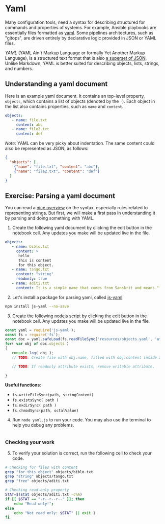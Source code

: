 <!--
setup:
  local:
    cwd: .
-->

# Yaml

Many configuration tools, need a syntax for describing structured for commands and properties of systems. For example, Ansible playbooks are essentially files formatted as [yaml](http://docs.ansible.com/ansible/YAMLSyntax.html). Some pipelines architectures, such as "gitops", are driven entirely by declarative logic provided in JSON or YAML files.

_YAML_ (YAML Ain't Markup Language or formally Yet Another Markup Language), is a structured text format that is also [a superset of JSON](https://stackoverflow.com/questions/1726802/what-is-the-difference-between-yaml-and-json/1729545#1729545). Unlike Markdown, YAML is better suited for describing objects, lists, strings, and numbers. 

## Understanding a yaml document

Here is an example yaml document. It contains an top-level property, `objects`, which contains a list of objects (denoted by the `-`). Each object in the list also contains properties, such as `name` and `content`.

```yaml
objects:
   - name: file.txt
     content: abc
   - name: file2.txt
     content: def
```

*Note*: YAML can be very picky about indentation.
The same content could also be represented as JSON, as follows:

```json
{ 
  "objects": [
    {"name": "file.txt", "content": "abc"}, 
    {"name": "file2.txt", "content": "def"}
  ]
}
```

## Exercise: Parsing a yaml document

You can read a [nice overview](https://docs.ansible.com/ansible/latest/reference_appendices/YAMLSyntax.html) on the syntax, especially rules related to representing strings. But first, we will make a first pass in understanding it by parsing and doing something with YAML. 

1. Create the following yaml document by clicking the edit button in the notebook cell. Any updates you make will be updated live in the file.

```yaml |{type:'file', path: 'resources/objects.yaml'}
objects:
   - name: biblo.txt
     content: >
      hello
      this is content
      for this object.
   - name: tango.txt
     content: "string"
     readonly: true 
   - name: aditi.txt
     content: It is a simple name that comes from Sanskrit and means "free," "boundless," "unimpaired," or "entire."

```

2. Let's install a package for parsing yaml, called [js-yaml](https://github.com/nodeca/js-yaml])

```bash | {type:'command', failed_when: 'exitCode != 0' }
npm install js-yaml --no-save
```

3. Create the following nodejs script by clicking the edit button in the notebook cell. Any updates you make will be updated live in the file.


```js |{type:'file', path: 'yaml.js'}
const yaml = require('js-yaml');
const fs = require('fs');
const doc = yaml.safeLoad(fs.readFileSync('resources/objects.yaml', 'utf8'));
for( var obj of doc.objects )
{
   console.log( obj );
   // TODO: Create file with obj.name, filled with obj.content inside an "objects" directory.

   // TODO: If readonly attribute exists, remove writable attribute. 
   
}
```

**Useful functions**:

  * `fs.writeFileSync(path, stringContent)`
  * `fs.existsSync( path )`
  * `fs.mkdirSync( path )`
  * `fs.chmodSync(path, octalValue)`
 


4. Run `node yaml.js` to run your code. You may also use the terminal to help you debug any problems.

```bash|{type:'repl'}
```

### Checking your work

5. To verify your solution is correct, run the following cell to check your code.

```bash | {type: 'command', shell: 'bash'}
# Checking for files with content
grep "for this object" objects/biblo.txt
grep "string" objects/tango.txt
grep "free" objects/aditi.txt

# Checking read-only property
STAT=$(stat objects/aditi.txt -c%A)
if [[ $STAT == "-r--r--r--" ]]; then
    echo "Read only!";
else
    echo "Not read only: $STAT" || exit 1
fi
```

